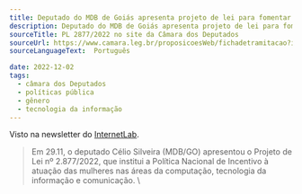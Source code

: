 ```yaml
---
title: Deputado do MDB de Goiás apresenta projeto de lei para fomentar a atuação de mulheres em tecnologia da informação.
description: Deputado do MDB de Goiás apresenta projeto de lei para fomentar a atuação de mulheres em tecnologia da informação, computação e comunicação.
sourceTitle: PL 2877/2022 no site da Câmara dos Deputados
sourceUrl: https://www.camara.leg.br/proposicoesWeb/fichadetramitacao?idProposicao=2339897
sourceLanguageText:  Português

date: 2022-12-02
tags:
  - câmara dos Deputados
  - políticas pública
  - gênero
  - tecnologia da informação
---
```


Visto na newsletter do [InternetLab](https://internetlab.org.br/).

> Em 29.11, o deputado Célio Silveira (MDB/GO) apresentou o Projeto de Lei nº 2.877/2022, que institui a Política Nacional de Incentivo à atuação das mulheres nas áreas da computação, tecnologia da informação e comunicação. \\

